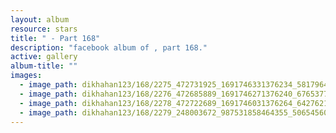```yaml
---
layout: album
resource: stars
title: " - Part 168"
description: "facebook album of , part 168."
active: gallery
album-title: ""
images:
  - image_path: dikhahan123/168/2275_472731925_1691746331376234_5817964993100514064_n.jpg
  - image_path: dikhahan123/168/2276_472685889_1691746271376240_6765377275900032171_n.jpg
  - image_path: dikhahan123/168/2278_472722689_1691746031376264_6427621467883636078_n.jpg
  - image_path: dikhahan123/168/2279_248003672_987531858464355_5065456085467307174_n.jpg
---
```


